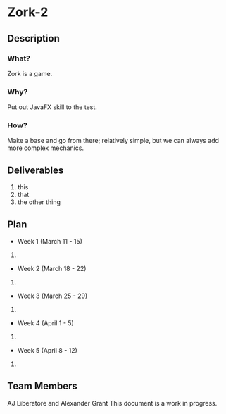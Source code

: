 # Zork-2
## Description
### What?
Zork is a game.
### Why?
Put out JavaFX skill to the test.
### How?
Make a base and go from there; relatively simple, but we can always add more complex mechanics.
## Deliverables
1. this
2. that
3. the other thing
## Plan
- Week 1 (March 11 - 15)
1. 
- Week 2 (March 18 - 22)
1. 
- Week 3 (March 25 - 29)
1. 
- Week 4 (April 1 - 5)
1. 
- Week 5 (April 8 - 12)
1. 
## Team Members
AJ Liberatore and Alexander Grant
This document is a work in progress.
